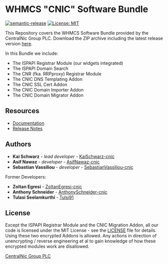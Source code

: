# WHMCS "CNIC" Software Bundle

[![semantic-release](https://img.shields.io/badge/%20%20%F0%9F%93%A6%F0%9F%9A%80-semantic--release-e10079.svg)](https://github.com/semantic-release/semantic-release)
[![License: MIT](https://img.shields.io/badge/License-MIT-blue.svg)](https://opensource.org/licenses/MIT)

This Repository covers the WHMCS Software Bundle provided by the CentralNic Group PLC.
Download the ZIP archive including the latest release version [here](https://github.com/centralnicgroup-opensource/rtldev-middleware-whmcs/raw/main/whmcs-cnic-bundle.zip).

In this Bundle we include:

* The ISPAPI Registrar Module (our widgets integrated)
* The ISPAPI Domain Search
* The CNR (fka. RRPproxy) Registrar Module
* The CNIC DNS Templating Addon
* The CNIC SSL Cert Addon
* The CNIC Domain Importer Addon
* The CNIC Domain Migrator Addon

## Resources

* [Documentation](https://centralnic-reseller.github.io/centralnic-reseller/)
* [Release Notes](https://github.com/centralnicgroup-opensource/rtldev-middleware-whmcs/releases)

## Authors

* **Kai Schwarz** - _lead developer_ - [KaiSchwarz-cnic](https://github.com/KaiSchwarz-cnic)
* **Asif Nawaz** - _developer_ - [AsifNawaz-cnic](https://github.com/AsifNawaz-cnic)
* **Sebastian Vassiliou** - _developer_ - [SebastianVassiliou-cnic](https://github.com/SebastianVassiliou-cnic)

Former Developers:

* **Zoltan Egresi** - [ZoltanEgresi-cnic](https://github.com/ZoltanEgresi-cnic)
* **Anthony Schneider** - [AnthonySchneider-cnic](https://github.com/AnthonySchneider-cnic)
* **Tulasi Seelamkurthi** - [Tulsi91](https://github.com/tulsi91)

## License

Except the ISPAPI Registrar Module and the CNIC Migration Addon, all our code is licensed under the MIT License - see the [LICENSE](https://github.com/centralnicgroup-opensource/rtldev-middleware-whmcs/blob/master/LICENSE) file for details.
Using these two encrypted Addons is allowed. Any actions in direction of unencrypting / reverse engineering et al to gain knowledge of how these encrypted modules work are disallowed.

[CentralNic Group PLC](https://centralnicreseller.com)
